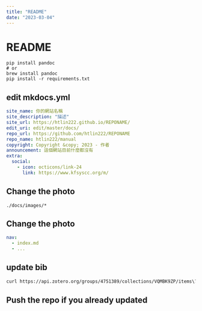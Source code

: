 ```yaml
---
title: "README"
date: "2023-03-04"
---
```


# README

```shell
pip install pandoc
# or
brew install pandoc
pip install -r requirements.txt
```

## edit mkdocs.yml

```yaml
site_name: 你的網站名稱
site_description: "描述"
site_url: https://htlin222.github.io/REPONAME/
edit_uri: edit/master/docs/
repo_url: https://github.com/htlin222/REPONAME
repo_name: htlin222/manual
copyright: Copyright &copy; 2023 - 作者
announcement: 這個網站目前什麼都沒有
extra:
  social:
    - icon: octicons/link-24
      link: https://www.kfsyscc.org/m/
```

## Change the photo

```
./docs/images/*
```

## Change the photo

```yaml
nav:
  - index.md
  - ...
```

## update bib

```sh
curl https://api.zotero.org/groups/4751389/collections/VQMBK9ZP/items\?format\=bibtex -o test.bib
```

## Push the repo if you already updated
